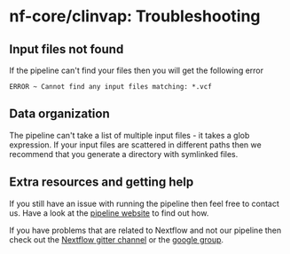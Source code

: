 # nf-core/clinvap: Troubleshooting

<!-- TODO nf-core: Change this documentation if these parameters/errors are not relevant for your workflow -->

## Input files not found

If the pipeline can't find your files then you will get the following error
```
ERROR ~ Cannot find any input files matching: *.vcf
```

## Data organization
The pipeline can't take a list of multiple input files - it takes a glob expression. If your input files are scattered in different paths then we recommend that you generate a directory with symlinked files.
## Extra resources and getting help
If you still have an issue with running the pipeline then feel free to contact us.
Have a look at the [pipeline website](https://github.com/nf-core/clinvap) to find out how.

If you have problems that are related to Nextflow and not our pipeline then check out the [Nextflow gitter channel](https://gitter.im/nextflow-io/nextflow) or the [google group](https://groups.google.com/forum/#!forum/nextflow).
